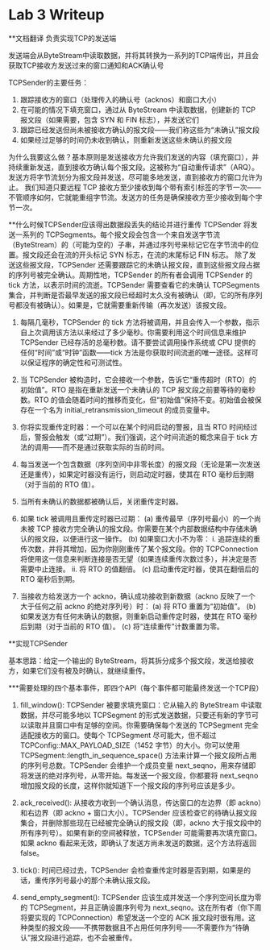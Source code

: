 Lab 3 Writeup
=============


**文档翻译
负责实现TCP的发送端

发送端会从ByteStream中读取数据，并将其转换为一系列的TCP端传出，并且会获取TCP接收方发送过来的窗口通知和ACK确认号

TCPSender的主要任务：
1. 跟踪接收方的窗口（处理传入的确认号（acknos）和窗口大小）
2. 在可能的情况下填充窗口，通过从 ByteStream 中读取数据，创建新的 TCP 报文段（如果需要，包含 SYN 和 FIN 标志），并发送它们
3. 跟踪已经发送但尚未被接收方确认的报文段——我们称这些为“未确认”报文段
4. 如果经过足够的时间仍未收到确认，则重新发送这些未确认的报文段

为什么我要这么做？基本原则是发送接收方允许我们发送的内容（填充窗口），并持续重新发送，直到接收方确认每个报文段。这被称为“自动重传请求”（ARQ）。发送方将字节流划分为报文段并发送，尽可能多地发送，直到接收方的窗口允许为止。
我们知道只要远程 TCP 接收方至少接收到每个带有索引标签的字节一次——不管顺序如何，它就能重组字节流。发送方的任务是确保接收方至少接收到每个字节一次。

**什么时候TCPSender应该得出数据段丢失的结论并进行重传
 TCPSender 将发送一系列的 TCPSegments。每个报文段会包含一个来自发送字节流（ByteStream）的（可能为空的）子串，并通过序列号来标记它在字节流中的位置。报文段还会在流的开头标记 SYN 标志，在流的末尾标记 FIN 标志。
 除了发送这些报文段，TCPSender 还需要跟踪它的未确认报文段，直到这些报文段占据的序列号被完全确认。周期性地，TCPSender 的所有者会调用 TCPSender 的 tick 方法，以表示时间的流逝。TCPSender 需要查看它的未确认 TCPSegments 集合，并判断是否最早发送的报文段已经超时太久没有被确认（即，它的所有序列号都没有被确认）。如果是，它就需要重新传输（再次发送）该报文段。

1. 每隔几毫秒，TCPSender 的 tick 方法将被调用，并且会传入一个参数，指示自上次调用该方法以来经过了多少毫秒。你需要利用这个时间信息来维护 TCPSender 已经存活的总毫秒数。请不要尝试调用操作系统或 CPU 提供的任何“时间”或“时钟”函数——tick 方法是你获取时间流逝的唯一途径。这样可以保证程序的确定性和可测试性。

2. 当 TCPSender 被构造时，它会接收一个参数，告诉它“重传超时（RTO）的初始值”。RTO 是指在重新发送一个未确认的 TCP 报文段之前要等待的毫秒数。RTO 的值会随着时间的推移而变化，但“初始值”保持不变。初始值会被保存在一个名为 initial_retransmission_timeout 的成员变量中。

3. 你将实现重传定时器：一个可以在某个时间启动的警报，且当 RTO 时间经过后，警报会触发（或“过期”）。我们强调，这个时间流逝的概念来自于 tick 方法的调用——而不是通过获取实际的当前时间。

4. 每当发送一个包含数据（序列空间中非零长度）的报文段（无论是第一次发送还是重传），如果定时器没有运行，则启动定时器，使其在 RTO 毫秒后到期（对于当前的 RTO 值）。

5. 当所有未确认的数据都被确认后，关闭重传定时器。

6. 如果 tick 被调用且重传定时器已过期： (a) 重传最早（序列号最小）的一个尚未被 TCP 接收方完全确认的报文段。你需要在某个内部数据结构中存储未确认的报文段，以便进行这一操作。 (b) 如果窗口大小不为零： i. 追踪连续的重传次数，并将其增加，因为你刚刚重传了某个报文段。你的 TCPConnection 将使用这一信息来判断连接是否无望（如果连续重传次数过多），并决定是否需要中止连接。 ii. 将 RTO 的值翻倍。 (c) 启动重传定时器，使其在翻倍后的 RTO 毫秒后到期。

7. 当接收方给发送方一个 ackno，确认成功接收到新数据（ackno 反映了一个大于任何之前 ackno 的绝对序列号）时： (a) 将 RTO 重置为“初始值”。 (b) 如果发送方有任何未确认的数据，则重新启动重传定时器，使其在 RTO 毫秒后到期（对于当前的 RTO 值）。 (c) 将“连续重传”计数重置为零。

**实现TCPSender

基本思路：给定一个输出的 ByteStream，将其拆分成多个报文段，发送给接收方，如果它们没有被及时确认，就继续重传。

***需要处理的四个基本事件，即四个API（每个事件都可能最终发送一个TCP段）
1. fill_window():  TCPSender 被要求填充窗口：它从输入的 ByteStream 中读取数据，并尽可能多地以 TCPSegment 的形式发送数据，只要还有新的字节可以读取并且窗口中有足够的空间。你需要确保每个发送的 TCPSegment 完全适配接收方的窗口。使每个 TCPSegment 尽可能大，但不超过 TCPConfig::MAX_PAYLOAD_SIZE（1452 字节）的大小。你可以使用 TCPSegment::length_in_sequence_space() 方法来计算一个报文段所占用的序列号总数。TCPSender 会维护一个成员变量 next_seqno，用来存储即将发送的绝对序列号，从零开始。每发送一个报文段，你都要将 next_seqno 增加报文段的长度，这样你就知道下一个报文段的序列号应该是多少。

2. ack_received(): 从接收方收到一个确认消息，传达窗口的左边界（即 ackno）和右边界（即 ackno + 窗口大小）。TCPSender 应该检查它的待确认报文段集合，并删除那些现在已经被完全确认的报文段（即，ackno 大于报文段中的所有序列号）。如果有新的空间被释放，TCPSender 可能需要再次填充窗口。如果 ackno 看起来无效，即确认了发送方尚未发送的数据，这个方法将返回 false。

3. tick(): 时间已经过去，TCPSender 会检查重传定时器是否到期，如果是的话，重传序列号最小的那个未确认报文段。

4. send_empty_segment():  TCPSender 应该生成并发送一个序列空间长度为零的 TCPSegment，并且正确设置序列号为 next_seqno。这在所有者（你下周将要实现的 TCPConnection）希望发送一个空的 ACK 报文段时很有用。这种类型的报文段——不携带数据且不占用任何序列号——不需要作为“待确认”报文段进行追踪，也不会被重传。